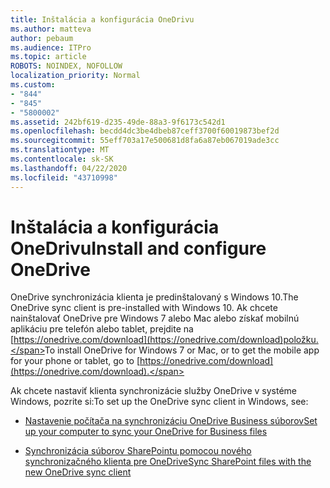 ```yaml
---
title: Inštalácia a konfigurácia OneDrivu
ms.author: matteva
author: pebaum
ms.audience: ITPro
ms.topic: article
ROBOTS: NOINDEX, NOFOLLOW
localization_priority: Normal
ms.custom:
- "844"
- "845"
- "5800002"
ms.assetid: 242bf619-d235-49de-88a3-9f6173c542d1
ms.openlocfilehash: becdd4dc3be4dbeb87ceff3700f60019873bef2d
ms.sourcegitcommit: 55eff703a17e500681d8fa6a87eb067019ade3cc
ms.translationtype: MT
ms.contentlocale: sk-SK
ms.lasthandoff: 04/22/2020
ms.locfileid: "43710998"
---
```

# <a name="install-and-configure-onedrive"></a><span data-ttu-id="9cd9c-102">Inštalácia a konfigurácia OneDrivu</span><span class="sxs-lookup"><span data-stu-id="9cd9c-102">Install and configure OneDrive</span></span>

<span data-ttu-id="9cd9c-103">OneDrive synchronizácia klienta je predinštalovaný s Windows 10.</span><span class="sxs-lookup"><span data-stu-id="9cd9c-103">The OneDrive sync client is pre-installed with Windows 10.</span></span> <span data-ttu-id="9cd9c-104">Ak chcete nainštalovať OneDrive pre Windows 7 alebo Mac alebo získať mobilnú aplikáciu pre telefón alebo tablet, prejdite na [https://onedrive.com/download](https://onedrive.com/download)položku.</span><span class="sxs-lookup"><span data-stu-id="9cd9c-104">To install OneDrive for Windows 7 or Mac, or to get the mobile app for your phone or tablet, go to [https://onedrive.com/download](https://onedrive.com/download).</span></span>
  
<span data-ttu-id="9cd9c-105">Ak chcete nastaviť klienta synchronizácie služby OneDrive v systéme Windows, pozrite si:</span><span class="sxs-lookup"><span data-stu-id="9cd9c-105">To set up the OneDrive sync client in Windows, see:</span></span>
  
- [<span data-ttu-id="9cd9c-106">Nastavenie počítača na synchronizáciu OneDrive Business súborov</span><span class="sxs-lookup"><span data-stu-id="9cd9c-106">Set up your computer to sync your OneDrive for Business files</span></span>](https://go.microsoft.com/fwlink/?linkid=533375)

- [<span data-ttu-id="9cd9c-107">Synchronizácia súborov SharePointu pomocou nového synchronizačného klienta pre OneDrive</span><span class="sxs-lookup"><span data-stu-id="9cd9c-107">Sync SharePoint files with the new OneDrive sync client</span></span>](https://go.microsoft.com/fwlink/?linkid=871666)
